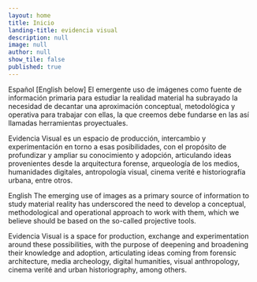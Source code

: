 ```yaml
---
layout: home
title: Inicio
landing-title: evidencia visual
description: null
image: null
author: null
show_tile: false
published: true
---
```


Español [English below]
El emergente uso de imágenes como fuente de información primaria para estudiar la realidad material ha subrayado la necesidad de decantar una aproximación conceptual, metodológica y operativa para trabajar con ellas, la que creemos debe fundarse en las así llamadas herramientas proyectuales. 

Evidencia Visual es un espacio de producción, intercambio y experimentación en torno a esas posibilidades, con el propósito de profundizar y ampliar su conocimiento y adopción, articulando ideas provenientes desde la arquitectura forense, arqueología de los medios, humanidades digitales, antropología visual, cinema verité e historiografía urbana, entre otros.


English
The emerging use of images as a primary source of information to study material reality has underscored the need to develop a conceptual, methodological and operational approach to work with them, which we believe should be based on the so-called projective tools. 

Evidencia Visual is a space for production, exchange and experimentation around these possibilities, with the purpose of deepening and broadening their knowledge and adoption, articulating ideas coming from forensic architecture, media archeology, digital humanities, visual anthropology, cinema verité and urban historiography, among others.